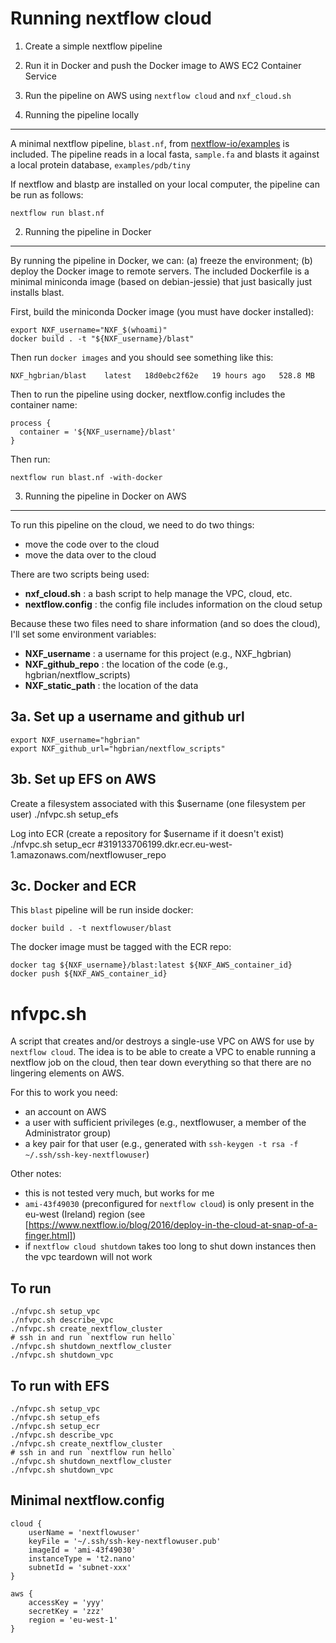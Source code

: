 Running nextflow cloud
======================

1. Create a simple nextflow pipeline
2. Run it in Docker and push the Docker image to AWS EC2 Container Service
3. Run the pipeline on AWS using `nextflow cloud` and `nxf_cloud.sh`


1. Running the pipeline locally
-------------------------------
A minimal nextflow pipeline, `blast.nf`, from 
[nextflow-io/examples](https://www.github.com/nextflow-io/examples) is included.
The pipeline reads in a local fasta, `sample.fa` 
and blasts it against a local protein database, `examples/pdb/tiny`

If nextflow and blastp are installed on your local computer, the pipeline can be run as follows:

    nextflow run blast.nf


2. Running the pipeline in Docker
---------------------------------
By running the pipeline in Docker, we can:
(a) freeze the environment;
(b) deploy the Docker image to remote servers.
The included Dockerfile is a minimal miniconda image (based on debian-jessie) 
that just basically just installs blast.

First, build the miniconda Docker image (you must have docker installed):

    export NXF_username="NXF_$(whoami)"
    docker build . -t "${NXF_username}/blast"

Then run `docker images` and you should see something like this:
    
    NXF_hgbrian/blast    latest   18d0ebc2f62e   19 hours ago   528.8 MB

Then to run the pipeline using docker, nextflow.config includes the container name:

    process {
      container = '${NXF_username}/blast'
    }
    
Then run:

    nextflow run blast.nf -with-docker



3. Running the pipeline in Docker on AWS
----------------------------------------
To run this pipeline on the cloud, we need to do two things:
- move the code over to the cloud
- move the data over to the cloud

There are two scripts being used:
- **nxf_cloud.sh** : a bash script to help manage the VPC, cloud, etc.
- **nextflow.config** : the config file includes information on the cloud setup

Because these two files need to share information (and so does the cloud), I'll set 
some environment variables:
- **NXF_username** : a username for this project (e.g., NXF_hgbrian)
- **NXF_github_repo** : the location of the code (e.g., hgbrian/nextflow_scripts)
- **NXF_static_path** : the location of the data


3a. Set up a username and github url
-----------------------------------

    export NXF_username="hgbrian"
    export NXF_github_url="hgbrian/nextflow_scripts"


3b. Set up EFS on AWS
---------------------

Create a filesystem associated with this $username (one filesystem per user)
    ./nfvpc.sh setup_efs

Log into ECR (create a repository for $username if it doesn't exist)
    ./nfvpc.sh setup_ecr
    #319133706199.dkr.ecr.eu-west-1.amazonaws.com/nextflowuser_repo


3c. Docker and ECR
------------------
This `blast` pipeline will be run inside docker:

    docker build . -t nextflowuser/blast

The docker image must be tagged with the ECR repo:

    docker tag ${NXF_username}/blast:latest ${NXF_AWS_container_id}
    docker push ${NXF_AWS_container_id}




nfvpc.sh
========
A script that creates and/or destroys a single-use VPC on AWS for use by `nextflow cloud`. 
The idea is to be able to create a VPC to enable running a nextflow job on the cloud, 
then tear down everything so that there are no lingering elements on AWS. 

For this to work you need:

- an account on AWS
- a user with sufficient privileges (e.g., nextflowuser, a member of the Administrator group)
- a key pair for that user (e.g., generated with `ssh-keygen -t rsa -f ~/.ssh/ssh-key-nextflowuser`)

Other notes:

- this is not tested very much, but works for me
- `ami-43f49030` (preconfigured for `nextflow cloud`) is only present in the eu-west (Ireland) region
  (see [https://www.nextflow.io/blog/2016/deploy-in-the-cloud-at-snap-of-a-finger.html])
- if `nextflow cloud shutdown` takes too long to shut down instances then the vpc teardown
  will not work

To run
------

    ./nfvpc.sh setup_vpc
    ./nfvpc.sh describe_vpc
    ./nfvpc.sh create_nextflow_cluster
    # ssh in and run `nextflow run hello`
    ./nfvpc.sh shutdown_nextflow_cluster
    ./nfvpc.sh shutdown_vpc


To run with EFS
---------------
    ./nfvpc.sh setup_vpc
    ./nfvpc.sh setup_efs
    ./nfvpc.sh setup_ecr
    ./nfvpc.sh describe_vpc
    ./nfvpc.sh create_nextflow_cluster
    # ssh in and run `nextflow run hello`
    ./nfvpc.sh shutdown_nextflow_cluster
    ./nfvpc.sh shutdown_vpc


Minimal nextflow.config
-----------------------

    cloud {
        userName = 'nextflowuser'
        keyFile = '~/.ssh/ssh-key-nextflowuser.pub'
        imageId = 'ami-43f49030'
        instanceType = 't2.nano'
        subnetId = 'subnet-xxx'
    }

    aws {
        accessKey = 'yyy'
        secretKey = 'zzz'
        region = 'eu-west-1'
    }

